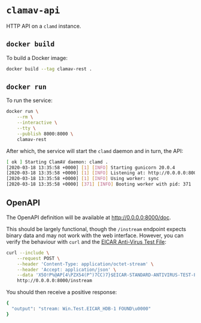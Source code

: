 # `clamav-api`

HTTP API on a `clamd` instance.

## `docker build`

To build a Docker image:

```bash
docker build --tag clamav-rest .
```

## `docker run`

To run the service:

```bash
docker run \
    --rm \
    --interactive \
    --tty \
    --publish 8000:8000 \
    clamav-rest
```

After which, the service will start the `clamd` daemon and in turn,
the API:

```bash
[ ok ] Starting ClamAV daemon: clamd .
[2020-03-18 13:35:58 +0000] [1] [INFO] Starting gunicorn 20.0.4
[2020-03-18 13:35:58 +0000] [1] [INFO] Listening at: http://0.0.0.0:8000 (1)
[2020-03-18 13:35:58 +0000] [1] [INFO] Using worker: sync
[2020-03-18 13:35:58 +0000] [371] [INFO] Booting worker with pid: 371
```

## OpenAPI

The OpenAPI definition will be available at <http://0.0.0.0:8000/doc>.

This should be largely functional, though the `/instream` endpoint
expects binary data and may not work with the web interface. However,
you can verify the behaviour with `curl` and the
[EICAR Anti-Virus Test File](https://en.wikipedia.org/wiki/EICAR_test_file):

```bash
curl --include \
    --request POST \
    --header 'Content-Type: application/octet-stream' \
    --header 'Accept: application/json' \
    --data 'X5O!P%@AP[4\PZX54(P^)7CC)7}$EICAR-STANDARD-ANTIVIRUS-TEST-FILE!$H+H*' \
    http://0.0.0.0:8000/instream
```

You should then receive a positive response:

```bash
{
  "output": "stream: Win.Test.EICAR_HDB-1 FOUND\u0000"
}
```
